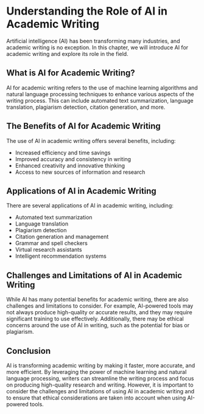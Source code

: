 # Understanding the Role of AI in Academic Writing

Artificial intelligence (AI) has been transforming many industries, and academic writing is no exception. In this chapter, we will introduce AI for academic writing and explore its role in the field.

What is AI for Academic Writing?
--------------------------------

AI for academic writing refers to the use of machine learning algorithms and natural language processing techniques to enhance various aspects of the writing process. This can include automated text summarization, language translation, plagiarism detection, citation generation, and more.

The Benefits of AI for Academic Writing
---------------------------------------

The use of AI in academic writing offers several benefits, including:

* Increased efficiency and time savings
* Improved accuracy and consistency in writing
* Enhanced creativity and innovative thinking
* Access to new sources of information and research

Applications of AI in Academic Writing
--------------------------------------

There are several applications of AI in academic writing, including:

* Automated text summarization
* Language translation
* Plagiarism detection
* Citation generation and management
* Grammar and spell checkers
* Virtual research assistants
* Intelligent recommendation systems

Challenges and Limitations of AI in Academic Writing
----------------------------------------------------

While AI has many potential benefits for academic writing, there are also challenges and limitations to consider. For example, AI-powered tools may not always produce high-quality or accurate results, and they may require significant training to use effectively. Additionally, there may be ethical concerns around the use of AI in writing, such as the potential for bias or plagiarism.

Conclusion
----------

AI is transforming academic writing by making it faster, more accurate, and more efficient. By leveraging the power of machine learning and natural language processing, writers can streamline the writing process and focus on producing high-quality research and writing. However, it is important to consider the challenges and limitations of using AI in academic writing and to ensure that ethical considerations are taken into account when using AI-powered tools.
